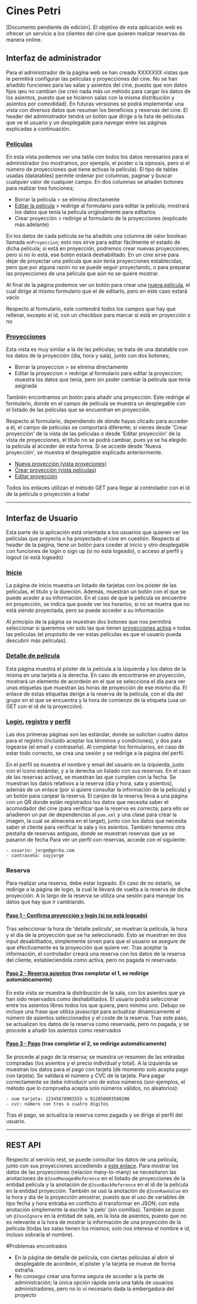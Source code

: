 # Cines Petri
[Documento pendiente de edición]. El objetivo de esta aplicación web es ofrecer un servicio a los clientes del cine que quieren realizar reservas de manera online.

## Interfaz de administrador
Para el administrador de la página web se han creado XXXXXXX vistas que le permitirá configurar las películas y proyecciones del cine. No se han añadido funciones para las salas y asientos del cine, puesto que son datos fijos qeu no cambian (se creó nada más un método para cargar los datos de los asientos, puesto que se hicieron salas con la misma distribución y asientos por comodidad). En futuras versiones se podrá implementar una vista con diversos datos que resuman los beneficios y reservas del cine. El header del administrador tendrá un botón que dirige a la lista de películas que ve el usuario y un desplegable para navegar entre las páginas explicadas a continuación.
### [Películas](http://localhost:8080/cinema/mvc/pelicula/admin)
En esta vista podemos ver una tabla con todos los datos necesarios para el administrador (no mostramos, por ejemplo, el poster o la sipnosis, pero sí el número de proyecciones que tiene activas la película). El tipo de tablas usadas (datatables) permite ordenar por columnas, paginar y buscar cualquier valor de cualquier campo. En dos columnas se añaden botones para realizar tres funciones;
  
- Borrar la película > se elimina directamente
- [Editar la película](http://localhost:8080/cinema/mvc/pelicula/admin/editar/3) > redirige al formulario para editar la película; mostrará los datos que tenía la película originalmente para editarlos
- Crear proyección > redirige al formulario de la proyecciones (explicado más adelante)

En los datos de cada película se ha añadido una columna de valor boolean llamada `enProyeccion`; esto nos sirve para editar fácilmente el estado de dicha película; si está en proyección, podremos crear nuevas proyecciones, pero si no lo está, ese botón estará deshabilitado. En un cine sirve para dejar de proyectar una película que aún tenía proyecciones establecidas, pero que por alguna razón no se puede seguir proyectando, o para preparar las proyecciones de una película que aún no se quiere mostrar. 

Al final de la página podemos ver un botón para crear una [nueva película](http://localhost:8080/cinema/mvc/pelicula/admin/nueva), el cual dirige al mismo formulario que el de editarlo, pero en este caso estará vacío

Respecto al formulario, este contendrá todos los campos que hay que rellenar, excepto el id, con un checkbox para marcar si está en proyección o no
### [Proyecciones](http://localhost:8080/cinema/mvc/admin/proyeccion)
Esta vista es muy similar a la de las películas; se trata de una datatable con los datos de la proyección (dia, hora y sala), junto con dos botones;
- Borrar la proyeccion > se elimina directamente
- Editar la proyeccion > redirige al formulario para editar la proyeccion; muestra los datos que tenía, pero sin poder cambiar la película que tenía asignada

También encontramos un botón para añadir una proyección. Este redirige al formulario, donde en el campo de película se muestra un desplegable con el listado de las películas que se encuentran en proyección.    

Respecto al formulario, dependiendo de dónde hayas clicado para acceder a él, el campo de películas se comportará diferente; si vienes desde 'Crear proyección' de la vista de las películas o desde 'Editar proyección' de la vista de proyecciones, el título no se podrá cambiar, pues ya se ha elegido la película al acceder de esta forma. Si se accede desde 'Nueva proyección', se muestra el desplegable explicado anteriormente.  
- [Nueva proyección (vista proyeciones)](http://localhost:8080/cinema/mvc/admin/proyeccion/nueva/0)
- [Crear proyección (vista películas)](http://localhost:8080/cinema/mvc/admin/proyeccion/nueva/6)
- [Editar proyección](http://localhost:8080/cinema/mvc/admin/proyeccion/editar/4)

Todos los enlaces utilizan el método GET para llegar al controlador con el id de la película o proyección a tratar
***
## Interfaz de Usuario
Esta parte de la aplicación está orientada a los usuarios que quieren ver las películas que proyecta o ha proyectado el cine en cuestión. Respecto al header de la página, tiene un botón para cceder al inicio y otro desplegable con funciones de login o sign up (si no está logeado), o acceso al perfil y logout (si está logeado)

### [Inicio](http://localhost:8080/cinema/mvc/pelicula)
La página de inicio muestra un listado de tarjetas con los póster de las películas, el título y la dureción. Además, muestran un botón con el que se puede aceder a su información. En el caso de que la película se encuentre en proyección, se indica que puede ver los horarios, si no se muetra que no está siendo proyectada, pero se puede acceder a su información

Al principio de la página se muestran dos botones que nos permitirá seleccionar si queremos ver solo las que tienen [proyecciones activa](http://localhost:8080/cinema/mvc/pelicula/proyectando) o todas las películas (el propósito de ver estas películas es que el usuario pueda descubrir más películas).

### [Detalle de película](http://localhost:8080/cinema/mvc/pelicula/5)
Esta página muestra el póster de la película a la izquierda y los datos de la misma en una tarjeta a la derecha. En caso de encontrarse en proyección, mostrará un elemento de acordeón en el que se selecciona el día para ver unas etiquetas que muestran las horas de proyección de ese mismo día. El enlace de estas etiquetas derige a la reserva de la película, con el día del grupo en el que se encuentra y la hora de comienzo de la etiqueta (usa un GET con el id de la proyección).

### [Login](http://localhost:8080/cinema/mvc/usuario), [registro](http://localhost:8080/cinema/mvc/usuario/registro) y [perfil](http://localhost:8080/cinema/mvc/usuario/perfil)

Las dos primeras páginas son las estándar, donde se solicitan cuatro datos para el registro (incluido aceptar los términos y condiciones), y dos para logearse (el email y contraseña). Al completar los formularios, en caso de estar todo correcto, se crea una sesión y se redirige a la página del perfil.

En el perfil se muestra el nombre y email del usuario en la izquierda, justo con el icono estándar, y a la derecha un listado con sus reservas. En el caso de las reservas activas, se muestran las que cumplen con la fecha. Se muestran los datos relativos a la reserva (dia y hora, sala y asientos), además de un enlace (por si quiere consultar la información de la película) y un botón para canjear la reserva. El canjeo de la reserva lleva a una página con un QR donde están registrados los datos que necesita saber el acomodador del cine (para verificar que la reserva es correcta; para ello se añadieron un par de dependencias al `pom.xml` y una clase para crear la imagen, la cual se almacena en el target), junto con los datos que necesita saber el cliente para verificar la sala y los asientos.
También tenemos otra pestaña de reservas antiguas, donde se muestran reservas que ya se pasaron de fecha
Para ver un perfil con reservas, accede con el siguiente: 

    - usuario: jorge@gorka.com
    - contraseña: soyjorge

### Reserva
Para realizar una reserva, debe estar logeado. En caso de no estarlo, se redirige a la página de login, la cual le llevará de vuelta a la reserva de dicha proyección. A lo largo de la reserva se utiliza una sesión para manejar los datos que hay que ir cambiando.
#### [Paso 1 - Confirma proyección y login (si no está logeado)](http://localhost:8080/cinema/mvc/reserva/pelicula/3)
Tras seleccionar la hora de 'detalle película', se muetran la película, la hora y el dia de la proyección que se ha seleccionado. Esto se muestran en dos input desabilitados, simplemente sirven para que el usuario se asegure de que efectivamente es la proyección que quiere ver. Tras aceptar la información, el controlador creará una reserva con los datos de la reserva del cliente, estableciendola como activa, pero no pagada ni reservada.
#### [Paso 2 - Reserva asientos](http://localhost:8080/cinema/mvc/reserva/paso2) (tras completar el 1, se redirige automáticamente)
En esta vista se muestra la distribución de la sala, con los asientos que ya han sido reservados como deshabilitados. El usuario podrá seleccionar entre los asientos libres todos los que quiera, pero mínimo uno. Debajo se incluye una frase que utiliza javascript para actualizar dinámicamente el número de asientos seleccionados y el coste de la reserva. Tras este paso, se actualizan los datos de la reserva como reservada, pero no pagada, y se procede a añadir los asientos como reservados
#### [Paso 3 - Pago](http://localhost:8080/cinema/mvc/reserva/paso2) (tras completar el 2, se redirige automáticamente)
Se procede al pago de la reserva; se muestra un resumen de las entradas compradas (los asientos y el precio individual y total). A la izquierda se muestran los datos para el pago con tarjeta (de momento solo acepta pago con tarjeta). Se validará el número y CVC de la tarjeta. Para pagar correctamente se debe introducir uno de estos números (son ejemplos, el método que lo comprueba acepta solo números válidos, no aleatorios):

    - num tarjeta: 12345678903555 o 012850003580200
    - cvc: número con tres o cuatro dígitos
Tras el pago, se actualiza la reserva como pagada y se dirige al perfil del usuario.
***
## REST API
Respecto al servicio rest, se puede consultar los datos de una película, junto con sus proyecciones accediendo a [este enlace](http://localhost:8080/cinema/mvc/api/pelicula/3). Para mostrar los datos de las proyecciones (relacion many-to-many) se necesitaron las anotaciones de `@JsonManagedReference` en el listado de proyecciones de la entidad película y la anotación de `@JsonBackReference` en el id de la película en la entidad proyección. También se usó la anotación de `@JsonRawValue` en la hora y dia de la proyección amostrar, puesto que el uso de variables de tipo fecha y hora entraba en conflicto al transformar en JSON; con esta anotación simplemente la escribe 'a pelo' (sin comillas). También se puso un `@JsonIgnore` en la entidad de sala, en la lista de asientos, puesto que no es relevante a la hora de mostrar la información de una proyección de la película (todas las salas tienen los mismos; solo nos interesa el nombre e id, incluso sobraría el nombre).

#Problemas encontrados
- En la página de detalle de película, con ciertas películas al abrir el desplegable de acordeón, el póster y la tarjeta se mueve de forma extraña.
- No conseguí crear una forma segura de acceder a la parte de administración; la única opción rápida sería una tabla de usuarios administradores, pero no lo ví necesario dada la embergadura del proyecto

